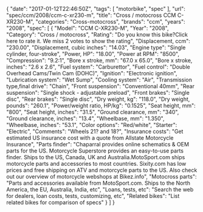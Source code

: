 {
    "date": "2017-01-12T22:46:50Z",
    "tags": [
        "motorbike",
        "spec"
    ],
    "url": "spec\/ccm\/2008\/ccm-c-xr230-m",
    "title": "Cross \/ motocross CCM C-XR230-M",
    "categories": "Cross-motocross",
    "brands": "ccm",
    "years": "2008",
    "spec": [
        {
            "Model": "CCM C-XR230-M",
            "Year": "2008",
            "Category": "Cross \/ motocross",
            "Rating": "Do you know this bike?Click here to rate it. We miss 2 votes to show the rating",
            "Displacement, ccm": "230.00",
            "Displacement, cubic inches": "14.03",
            "Engine type": "Single cylinder, four-stroke",
            "Power, HP": "18.00",
            "Power at RPM": "8500",
            "Compression": "9.2:1",
            "Bore x stroke, mm": "67.0 x 65.0",
            "Bore x stroke, inches": "2.6 x 2.6",
            "Fuel system": "Carburettor",
            "Fuel control": "Double Overhead Cams\/Twin Cam (DOHC)",
            "Ignition": "Electronic ignition",
            "Lubrication system": "Wet Sump",
            "Cooling system": "Air",
            "Transmission type,final drive": "Chain",
            "Front suspension": "Conventional 40mm",
            "Rear suspension": "Single shock - adjustable preload",
            "Front brakes": "Single disc",
            "Rear brakes": "Single disc",
            "Dry weight, kg": "118.0",
            "Dry weight, pounds": "260.1",
            "Power\/weight ratio, HP\/kg": "0.1525",
            "Seat height, mm": "800",
            "Seat height, inches": "31.5",
            "Ground clearance, mm": "340",
            "Ground clearance, inches": "13.4",
            "Wheelbase, mm": "1.350",
            "Wheelbase, inches": "53.1",
            "Color options": "Red\/white",
            "Starter": "Electric",
            "Comments": "Wheels 21? and 18?",
            "Insurance costs": "Get estimated US insurance cost with a quote from Allstate Motorcycle Insurance",
            "Parts finder": "Chaparral provides online schematics & OEM parts for the US.   Motorcycle Superstore provides an easy-to-use parts finder. Ships to the US, Canada, UK and Australia.MotoSport.com ships motorcycle parts and accessories to most countries.    Sixity.com has low prices and free shipping on ATV and motorcycle parts to the US. Also check out our overview of motorcycle webshops at Bikez.info",
            "Motocross parts": "Parts and accessories available from MotoSport.com. Ships to the North America, the EU, Australia, India, etc",
            "Loans, tests, etc": "Search the web for dealers, loan costs, tests, customizing, etc",
            "Related bikes": "List related bikes for comparison of specs"
        }
    ]
}